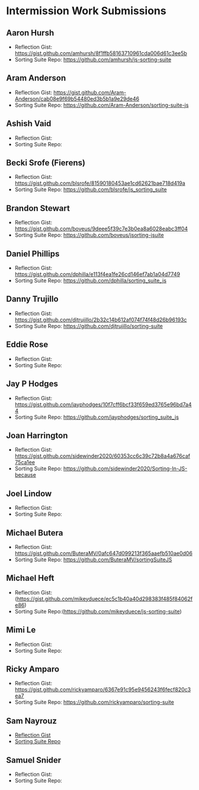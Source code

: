 # Intermission Work Submissions

## Aaron Hursh

* Reflection Gist: https://gist.github.com/amhursh/8f1ffb58163710961cda006d61c3ee5b
* Sorting Suite Repo: https://github.com/amhursh/js-sorting-suite

## Aram Anderson

* Reflection Gist: https://gist.github.com/Aram-Anderson/cab08e9f69b54480ed3b5b1a9e29de46
* Sorting Suite Repo: https://github.com/Aram-Anderson/sorting-suite-js

## Ashish Vaid

* Reflection Gist:
* Sorting Suite Repo:

## Becki Srofe (Fierens)

* Reflection Gist:  https://gist.github.com/blsrofe/81590180453ae1cd62621bae718d419a
* Sorting Suite Repo: https://github.com/blsrofe/js_sorting_suite

## Brandon Stewart

* Reflection Gist: https://gist.github.com/boveus/9deee5f39c7e3b0ea8a6028eabc3ff04
* Sorting Suite Repo: https://github.com/boveus/jsorting-jsuite

## Daniel Phillips

* Reflection Gist: https://gist.github.com/dphilla/e113f4ea1fe26cd146ef7ab1a04d7749
* Sorting Suite Repo: https://github.com/dphilla/sorting_suite_js

## Danny Trujillo

* Reflection Gist: https://gist.github.com/djtrujillo/2b32c14b612af074f74f48d26b96193c
* Sorting Suite Repo: https://github.com/djtrujillo/sorting-suite

## Eddie Rose

* Reflection Gist:
* Sorting Suite Repo:

## Jay P Hodges

* Reflection Gist: https://gist.github.com/jayphodges/10f7cff6bcf33f659ed3765e96bd7a44
* Sorting Suite Repo: https://github.com/jayphodges/sorting_suite_js

## Joan Harrington

* Reflection Gist: https://gist.github.com/sidewinder2020/60353cc6c39c72b8a4a676caf75ca1ee
* Sorting Suite Repo: https://github.com/sidewinder2020/Sorting-In-JS-because

## Joel Lindow

* Reflection Gist:
* Sorting Suite Repo:

## Michael Butera

* Reflection Gist: https://gist.github.com/ButeraMV/0afc647d099213f365aaefb510ae0d06
* Sorting Suite Repo: https://github.com/ButeraMV/sortingSuiteJS

## Michael Heft

* Reflection Gist:(https://gist.github.com/mikeyduece/ec5c1b40a40d298383f485f84062fe86)
* Sorting Suite Repo:(https://github.com/mikeyduece/js-sorting-suite)

## Mimi Le

* Reflection Gist:
* Sorting Suite Repo:

## Ricky Amparo

* Reflection Gist: https://gist.github.com/rickyamparo/6367e91c95e9456243f6fecf820c3ea7
* Sorting Suite Repo: https://github.com/rickyamparo/sorting-suite

## Sam Nayrouz

* [Reflection Gist](https://gist.github.com/snayrouz/3b4b6dbb5bc5ab03f14182f1ef35b60c)
* [Sorting Suite Repo](https://github.com/snayrouz/sorting-suite)

## Samuel Snider

* Reflection Gist:
* Sorting Suite Repo:
